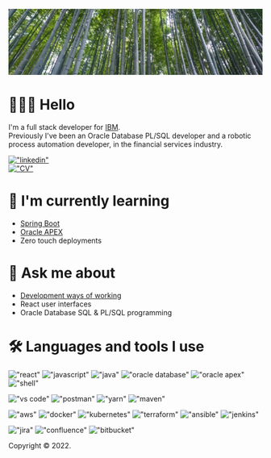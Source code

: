 <!-- markdownlint-disable MD025 MD033 MD041 -->
!["arashiyama"](arashiyama.jpeg)

# 👨🏻‍💻 Hello

I'm a full stack developer for [IBM](https://www.ibm.com/).\
Previously I've been an Oracle Database PL/SQL developer and a robotic process automation developer, in the financial services industry.

[!["linkedin"](https://img.shields.io/badge/-Connect-grey?style=social&logo=linkedin)](https://www.linkedin.com/in/ojwmitchell)\
[!["CV"](https://img.shields.io/badge/-CV-grey?style=social&logo=docusign)](CV_Oliver-Mitchell.pdf)

# 🌱 I'm currently learning

* [Spring Boot](https://github.com/ojwm/java-api-rest)
* [Oracle APEX](https://github.com/ojwm/oracle-apex)
* Zero touch deployments

# 💬 Ask me about

* [Development ways of working](https://github.com/ojwm/developer-handbook)
* React user interfaces
* Oracle Database SQL & PL/SQL programming

# 🛠 Languages and tools I use

!["react"](https://img.shields.io/badge/-React-grey?style=flat-square&logo=react&logoColor=lightskyblue)
!["javascript"](https://img.shields.io/badge/-JavaScript-grey?style=flat-square&logo=javascript&logoColor=lightskyblue)
!["java"](https://img.shields.io/badge/-Java-grey?style=flat-square&logo=openjdk&logoColor=lightskyblue)
!["oracle database"](https://img.shields.io/badge/-Oracle%20Database-grey?style=flat-square&logo=oracle&logoColor=lightskyblue)
!["oracle apex"](https://img.shields.io/badge/-Oracle%20APEX-grey?style=flat-square&logo=oracle&logoColor=lightskyblue)
!["shell"](https://img.shields.io/badge/-Shell-grey?style=flat-square&logo=linux&logoColor=lightskyblue)

!["vs code"](https://img.shields.io/badge/-VS%20Code-grey?style=flat-square&logo=visualstudiocode&logoColor=lightskyblue)
!["postman"](https://img.shields.io/badge/-Postman-grey?style=flat-square&logo=postman&logoColor=lightskyblue)
!["yarn"](https://img.shields.io/badge/-Yarn-grey?style=flat-square&logo=yarn&logoColor=lightskyblue)
!["maven"](https://img.shields.io/badge/-Maven-grey?style=flat-square&logo=apachemaven&logoColor=lightskyblue)

!["aws"](https://img.shields.io/badge/-AWS-grey?style=flat-square&logo=amazonaws&logoColor=lightskyblue)
!["docker"](https://img.shields.io/badge/-Docker-grey?style=flat-square&logo=docker&logoColor=lightskyblue)
!["kubernetes"](https://img.shields.io/badge/-Kubernetes-grey?style=flat-square&logo=kubernetes&logoColor=lightskyblue)
!["terraform"](https://img.shields.io/badge/-Terraform-grey?style=flat-square&logo=terraform&logoColor=lightskyblue)
!["ansible"](https://img.shields.io/badge/-Ansible-grey?style=flat-square&logo=ansible&logoColor=lightskyblue)
!["jenkins"](https://img.shields.io/badge/-Jenkins-grey?style=flat-square&logo=jenkins&logoColor=lightskyblue)

!["jira"](https://img.shields.io/badge/-Jira-grey?style=flat-square&logo=jira&logoColor=lightskyblue)
!["confluence"](https://img.shields.io/badge/-Confluence-grey?style=flat-square&logo=confluence&logoColor=lightskyblue)
!["bitbucket"](https://img.shields.io/badge/-Bitbucket-grey?style=flat-square&logo=bitbucket&logoColor=lightskyblue)

Copyright © 2022.
